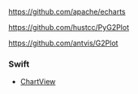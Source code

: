 https://github.com/apache/echarts

https://github.com/hustcc/PyG2Plot

https://github.com/antvis/G2Plot

### Swift

- [ChartView](https://github.com/AppPear/ChartView)
